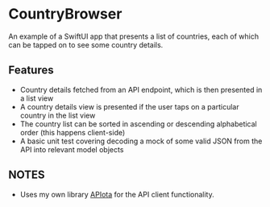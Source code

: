 # CountryBrowser

An example of a SwiftUI app that presents a list of countries, each of which can be tapped on to see some country details.

## Features

- Country details fetched from an API endpoint, which is then presented in a list view
- A country details view is presented if the user taps on a particular country in the list view
- The country list can be sorted in ascending or descending alphabetical order (this happens client-side)
- A basic unit test covering decoding a mock of some valid JSON from the API into relevant model objects

## NOTES

- Uses my own library [APIota](https://github.com/danielrbrowne/APIota) for the API client functionality.

